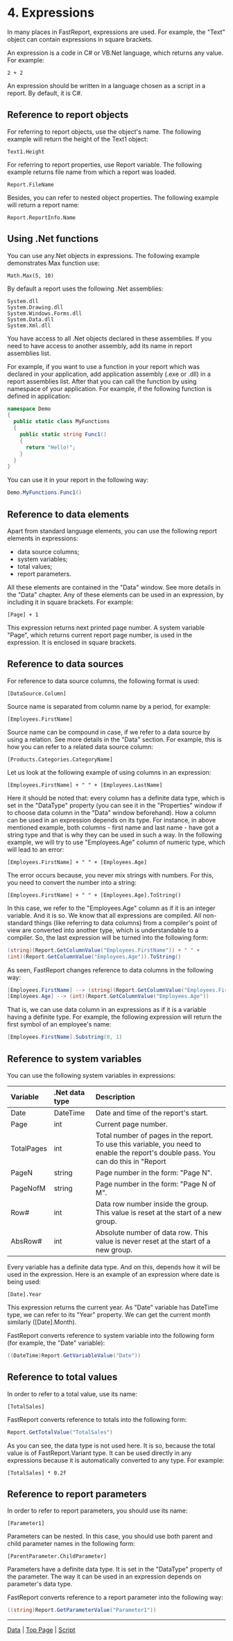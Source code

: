 # 4. Expressions

In many places in FastReport, expressions are used. For example, the "Text" object can contain expressions in square brackets.

An expression is a code in C# or VB.Net language, which returns any value. For example:

```
2 + 2
```

An expression should be written in a language chosen as a script in a report. By default, it is C#.

## Reference to report objects

For referring to report objects, use the object's name. The following example will return the height of the Text1 object:

```
Text1.Height
```
 
For referring to report properties, use Report variable. The following example returns file name from which a report was loaded.
 
```
Report.FileName
```

Besides, you can refer to nested object properties. The following example will return a report name:
 
```
Report.ReportInfo.Name
```
 
## Using .Net functions

You can use any.Net objects in expressions. The following example demonstrates Max function use:

``` 
Math.Max(5, 10)
```

By default a report uses the following .Net assemblies:

```
System.dll
System.Drawing.dll
System.Windows.Forms.dll
System.Data.dll
System.Xml.dll
```

You have access to all .Net objects declared in these assemblies. If you need to have access to another assembly, add its name in report assemblies list.

For example, if you want to use a function in your report which was declared in your application, add application assembly (.exe or .dll) in a report assemblies list. After that you can call the function by using namespace of your application. For example, if the following function is defined in application:

```csharp
namespace Demo
{
  public static class MyFunctions
  {
    public static string Func1()
    {
      return "Hello!";
    }
  }
}
```

You can use it in your report in the following way:

```csharp
Demo.MyFunctions.Func1()
```

## Reference to data elements

Apart from standard language elements, you can use the following report elements in expressions:
 
- data source columns;
- system variables;
- total values;
- report parameters.

All these elements are contained in the "Data" window. See more details in the "Data" chapter. Any of these elements can be used in an expression, by including it in square brackets. For example:
 
```
[Page] + 1
```

This expression returns next printed page number. A system variable "Page", which returns current report page number, is used in the expression. It is enclosed in square brackets. 

## Reference to data sources

For reference to data source columns, the following format is used:

```
[DataSource.Column]
```

Source name is separated from column name by a period, for example:

```
[Employees.FirstName]
```

Source name can be compound in case, if we refer to a data source by using a relation. See more details in the "Data" section. For example, this is how you can refer to a related data source column:

```
[Products.Categories.CategoryName]
```

Let us look at the following example of using columns in an expression:

```
[Employees.FirstName] + " " + [Employees.LastName]
```

Here it should be noted that: every column has a definite data type, which is set in the "DataType" property (you can see it in the "Properties" window if to choose data column in the "Data" window beforehand). How a column can be used in an expression depends on its type. For instance, in above mentioned example, both columns - first name and last name - have got a string type and that is why they can be used in such a way. In the following example, we will try to use "Employees.Age" column of numeric type, which will lead to an error:

```
[Employees.FirstName] + " " + [Employees.Age]
```

The error occurs because, you never mix strings with numbers. For this, you need to convert the number into a string:

```
[Employees.FirstName] + " " + [Employees.Age].ToString()
```

In this case, we refer to the "Employees.Age" column as if it is an integer variable. And it is so. We know that all expressions are compiled. All non-standard things (like referring to data columns) from a compiler's point of view are converted into another type, which is understandable to a compiler. So, the last expression will be turned into the following form:

```csharp
(string)(Report.GetColumnValue("Employees.FirstName")) + " " + 
(int)(Report.GetColumnValue("Employees.Age")).ToString()
```
 
As seen, FastReport changes reference to data columns in the following way:

```csharp
[Employees.FirstName] --> (string)(Report.GetColumnValue("Employees.FirstName"))
[Employees.Age] --> (int)(Report.GetColumnValue("Employees.Age"))
```

That is, we can use data column in an expressions as if it is a variable having a definite type. For example, the following expression will return the first symbol of an employee's name:

```csharp
[Employees.FirstName].Substring(0, 1)
```

## Reference to system variables

You can use the following system variables in expressions:

| Variable | .Net data type | Description
|:-|:-|:-|
| Date | DateTime | Date and time of the report's start. |
| Page | int | Current page number. |
| TotalPages | int | Total number of pages in the report. To use this variable, you need to enable the report's double pass. You can do this in "Report|Properties..." menu. |
| PageN | string | Page number in the form: "Page N". |
| PageNofM | string | Page number in the form: "Page N of M". |
| Row# | int | Data row number inside the group. This value is reset at the start of a new group. |
| AbsRow# | int | Absolute number of data row. This value is never reset at the start of a new group. |


Every variable has a definite data type. And on this, depends how it will be used in the expression. Here is an example of an expression where date is being used:

```
[Date].Year
```

This expression returns the current year. As "Date" variable has DateTime type, we can refer to its "Year" property. We can get the current month similarly ([Date].Month).

FastReport converts reference to system variable into the following form (for example, the "Date" variable):

```csharp 
((DateTime)Report.GetVariableValue("Date"))
```

## Reference to total values

In order to refer to a total value, use its name:
 
```
[TotalSales]
```
 
FastReport converts reference to totals into the following form:

```csharp
Report.GetTotalValue("TotalSales")
```
 
As you can see, the data type is not used here. It is so, because the total value is of FastReport.Variant type. It can be used directly in any expressions because it is automatically converted to any type. For example:

```
[TotalSales] * 0.2f
```

## Reference to report parameters

In order to refer to report parameters, you should use its name:
 
```
[Parameter1]
```

Parameters can be nested. In this case, you should use both parent and child parameter names in the following form:
 
```
[ParentParameter.ChildParameter]
```

Parameters have a definite data type. It is set in the "DataType" property of the parameter. The way it can be used in an expression depends on parameter's data type.

FastReport converts reference to a report parameter into the following way:

```csharp
((string)Report.GetParameterValue("Parameter1"))
```

---

[Data](Data.md) | [Top Page](README.md) | [Script](Script.md)
